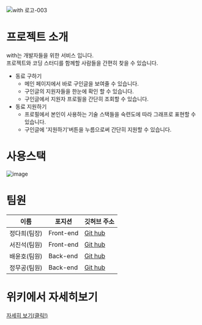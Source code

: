 ![with 로고-003](https://user-images.githubusercontent.com/94825738/168242628-d4b389e4-10c2-4739-b155-82f33ce29e84.png) <br/>

# 프로젝트 소개
with는 개발자들을 위한 서비스 입니다.<br/>
프로젝트와 코딩 스터디를 함께할 사람들을 간편히 찾을 수 있습니다.

* 동료 구하기
    * 메인 페이지에서 바로 구인글을 보여줄 수 있습니다.
    * 구인글의 지원자들을 한눈에 확인 할 수 있습니다.
    * 구인글에서 지원자 프로필을 간단히 조회할 수 있습니다.
* 동료 지원하기
     * 프로필에서 본인이 사용하는 기술 스택들을 숙련도에 따라 그래프로 표현할 수 있습니다.
     * 구인글에 '지원하기'버튼을 누름으로써 간단히 지원할 수 있습니다.
     
# 사용스택
![image](https://user-images.githubusercontent.com/94825738/168250194-08764e74-8602-4657-acbf-3bec333d59e3.png)

# 팀원
|이름|포지션|깃허브 주소|
|------|---|-----|
|정다희(팀장)|Front-end|[Git hub][정다희주소]|
|서진석(팀원)|Front-end|[Git hub][서진석주소]|
|배윤호(팀원)|Back-end|[Git hub][배윤호주소]|
|정무공(팀원)|Back-end|[Git hub][정무공주소]|

[정다희주소]:https://github.com/sowookim
[서진석주소]:https://github.com/realsonya7
[배윤호주소]:https://github.com/ProjectBYH
[정무공주소]:https://github.com/plutio1592

# 위키에서 자세히보기
[자세히 보기(클릭!)][링크]

[링크]:https://github.com/codestates/with/wiki

